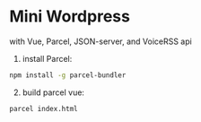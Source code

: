 # Mini Wordpress 
with Vue, Parcel, JSON-server, and VoiceRSS api

1. install Parcel:
```bash
npm install -g parcel-bundler
```

2. build parcel vue:
```
parcel index.html
```
